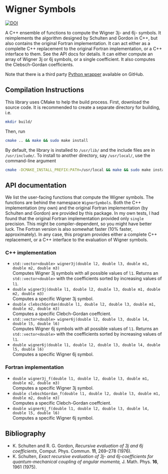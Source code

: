 Wigner Symbols
==============
[![DOI](https://zenodo.org/badge/doi/10.5281/zenodo.11076.png)](http://dx.doi.org/10.5281/zenodo.11076)

A C++ ensemble of functions to compute the Wigner 3j- and 6j- symbols. It reimplements the algorithm designed
by Schulten and Gordon in C++, but also contains the original Fortran implementation. 
It can act either as a complelte C++ replacement to the original Fortran implementation, 
or a C++ interface to them. See the API docs for details. 
It can either compute an array of Wigner 3j or 6j symbols, or a single
coefficient. It also computes the Clebsch-Gordan coefficients.

Note that there is a third party [Python wrapper](https://github.com/jeffzhen/wignerpy) 
available on GitHub.


## Compilation Instructions
This library uses CMake to help the build process. First, download the source code. 
It is recommended to create a separate directory for building, i.e.
```bash 
mkdir build/
```
Then, run
```bash
cmake .. && make && sudo make install
```
By default, the library is installed to `/usr/lib/` and the include files are in `/usr/include/`.
To install to another directory, say `/usr/local/`, use the command-line argument
```bash
cmake -DCMAKE_INSTALL_PREFIX:PATH=/usr/local && make && sudo make install
```

## API documentation
We list the user-facing functions that compute the Wigner symbols. The functions are
behind the namespace `WignerSymbols`. Both the C++ implementation (my own) and the
original Fortran implementation (by Schulten and Gordon) are provided by this package.
In my own tests, I had found that the original Fortran implementation provided only 
`single` precision. This might be compiler-dependent, so you might have better luck. 
The Fortran version is also somewhat faster (10% faster, approximately). In any case, 
this program provides either a complete C++ replacement, or a C++ interface to the 
evaluation of Wigner symbols. 

### C++ implementation

  + `std::vector<double> wigner3j(double l2, double l3, double m1, double m2, double m3)`<br />
    Computes Wigner 3j symbols with all possible values of `l1`. Returns an `std::vector<double>` with the 
    coefficients sorted by increasing values of `l1`.
  + `double wigner3j(double l1, double l2, double l3, double m1, double m2, double m3)`<br />
    Computes a specific Wigner 3j symbol. 
  + `double clebschGordan(double l1, double l2, double l3, double m1, double m2, double m3)`<br />
    Computes a specific Clebch-Gordan coeffcient.
  + `std::vector<double> wigner6j(double l2, double l3, double l4, double l5, double l6)`<br />
    Computes Wigner 6j symbols with all possible values of `l1`. Returns an `std::vector<double>` with the 
    coefficients sorted by increasing values of `l1`.
  + `double wigner6j(double l1, double l2, double l3, double l4, double l5, double l6)`<br />
    Computes a specific Wigner 6j symbol.

### Fortran implementation

  + `double wigner3j_f(double l1, double l2, double l3, double m1, double m2, double m3)`<br />
    Computes a specific Wigner 3j symbol. 
  + `double clebschGordan_f(double l1, double l2, double l3, double m1, double m2, double m3)`<br />
    Computes a specific Clebch-Gordan coeffcient.
  + `double wigner6j_f(double l1, double l2, double l3, double l4, double l5, double l6)`<br />
    Computes a specific Wigner 6j symbol.

## Bibliography 
  + K. Schulten and R. G. Gordon, _Recursive evaluation of 3j and 6j coefficients_, Comput. Phys. Commun. **11**, 269–278 (1976).
  + K. Schulten, _Exact recursive evaluation of 3j- and 6j-coefficients for quantum-mechanical coupling of angular momenta,_ J. Math. Phys. **16**, 1961 (1975).

